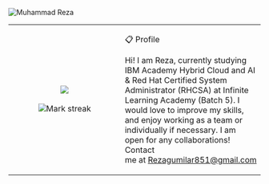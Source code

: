 ![Muhammad Reza](https://cardivo.vercel.app/api?name=Muhammad%20Reza&description=Hi,%20i%27m%20a%20Front-End%20Web%20Developer%20and%20i%27m%2022%20y.o.%20Nice%20to%20meet%20you%20%F0%9F%91%8B&image=https://i.postimg.cc/DzzfYbhy/reza.jpg=4&backgroundColor=%23ecf0f1&instagram=muhammadreza851&github=rezagumilar158&twitter=muhammadreza851&pattern=leaf&colorPattern=%23eaeaea)


<table border="0" align="center">
<tr border="0">
<td width="50%" align="center">
 <img  align="center"  src="https://github-readme-stats.vercel.app/api?username=rezagumilar158&show_icons=true&theme=tokyonight" />
  <br></br> 
  <img  title="🔥 Get streak stats for your profile at git.io/streak-stats" alt="Mark streak" src="https://streak-stats.demolab.com?user=rezagumilar158&theme=tokyonight-duo&hide_border=true&date_format=j%20M%5B%20Y%5D&card_width=500&type=png)](https://git.io/streak-stats" />




<td width="70%" align="left">

📋 Profile

Hi!
I am Reza, currently studying IBM Academy Hybrid Cloud and AI & Red Hat Certified System Administrator (RHCSA) at Infinite Learning Academy (Batch 5).
I would love to improve my skills, and enjoy working as a team or individually if necessary.
I am open for any collaborations! Contact me at Rezagumilar851@gmail.com

  
  </td>
</tr>
</table>




